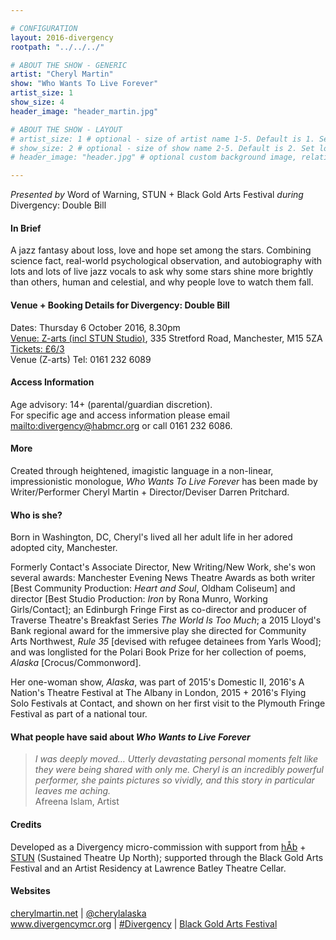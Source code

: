 ```yaml
---

# CONFIGURATION
layout: 2016-divergency
rootpath: "../../../"

# ABOUT THE SHOW - GENERIC
artist: "Cheryl Martin"
show: "Who Wants To Live Forever"
artist_size: 1
show_size: 4
header_image: "header_martin.jpg"

# ABOUT THE SHOW - LAYOUT
# artist_size: 1 # optional - size of artist name 1-5. Default is 1. Set longer names to lower values
# show_size: 2 # optional - size of show name 2-5. Default is 2. Set longer names to lower values
# header_image: "header.jpg" # optional custom background image, relative to current page

---
```

*Presented by* Word of Warning, STUN + Black Gold Arts Festival *during* Divergency: Double Bill         
         
#### In Brief                           
A jazz fantasy about loss, love and hope set among the stars. Combining science fact, real-world psychological observation, and autobiography with lots and lots of live jazz vocals to ask why some stars shine more brightly than others, human and celestial, and why people love to watch them fall.          
         
#### Venue + Booking Details for Divergency: Double Bill         
Dates: Thursday 6 October 2016, 8.30pm            
[Venue: Z-arts (incl STUN Studio)](http://www.z-arts.org/about-us/getting-here), 335 Stretford Road, Manchester, M15 5ZA        
<a href="http://z-arts.ticketsolve.com/shows/873562246/events/127983129" target="_blank">Tickets: £6/3</a>           
Venue (Z-arts) Tel: 0161 232 6089           
         
#### Access Information          
Age advisory: 14+ (parental/guardian discretion).         
For specific age and access information please email <mailto:divergency@habmcr.org> or call 0161 232 6086.          
         
#### More               
Created through heightened, imagistic language in a non-linear, impressionistic monologue, *Who Wants To Live Forever* has been made by Writer/Performer Cheryl Martin + Director/Deviser Darren Pritchard.          
         
#### Who is she?  
Born in Washington, DC, Cheryl's lived all her adult life in her adored adopted city, Manchester.            
         
Formerly Contact's Associate Director, New Writing/New Work, she's won several awards: Manchester Evening News Theatre Awards as both writer [Best Community Production: *Heart and Soul*, Oldham Coliseum] and director [Best Studio Production: *Iron* by Rona Munro, Working Girls/Contact]; an Edinburgh Fringe First as co-director and producer of Traverse Theatre's Breakfast Series *The World Is Too Much*; a 2015 Lloyd's Bank regional award for the immersive play she directed for Community Arts Northwest, *Rule 35* [devised with refugee detainees from Yarls Wood]; and was longlisted for the Polari Book Prize for her collection of poems, *Alaska* [Crocus/Commonword].         
         
Her one-woman show, *Alaska*, was part of 2015's Domestic II, 2016's A Nation's Theatre Festival at The Albany in London, 2015 + 2016's Flying Solo Festivals at Contact, and shown on her first visit to the Plymouth Fringe Festival as part of a national tour.        
         
#### What people have said about *Who Wants to Live Forever*         
>*I was deeply moved… Utterly devastating personal moments felt like they were being shared with only me. Cheryl is an incredibly powerful performer, she paints pictures so vividly, and this story in particular leaves me aching.*<br>Afreena Islam, Artist          
         
#### Credits           
Developed as a Divergency micro-commission with support from [hÅb](/hab) + <a href="http://stunlive.com" target="_blank">STUN</a> (Sustained Theatre Up North); supported through the Black Gold Arts Festival and an Artist Residency at Lawrence Batley Theatre Cellar.         
         
#### Websites          
<a href="http://www.cherylmartin.net" target="_blank">cherylmartin.net</a> | <a href="http://twitter.com/cherylalaska" target="_blank">@cherylalaska</a><br><a href="http://www.divergencymcr.org" target="_blank">www.divergencymcr.org</a> | <a href="http://twitter.com/hashtag/Divergency" target="_blank">#Divergency</a> | <a href="http://bgafestival.com" target="_blank">Black Gold Arts Festival</a>
